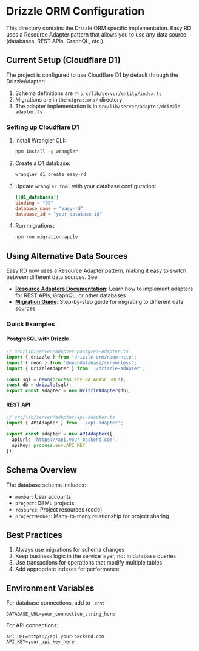 # Drizzle ORM Configuration

This directory contains the Drizzle ORM specific implementation. Easy RD uses a Resource Adapter pattern that allows you to use any data source (databases, REST APIs, GraphQL, etc.).

## Current Setup (Cloudflare D1)

The project is configured to use Cloudflare D1 by default through the DrizzleAdapter:

1. Schema definitions are in `src/lib/server/entity/index.ts`
2. Migrations are in the `migrations/` directory
3. The adapter implementation is in `src/lib/server/adapter/drizzle-adapter.ts`

### Setting up Cloudflare D1

1. Install Wrangler CLI:
   ```bash
   npm install -g wrangler
   ```

2. Create a D1 database:
   ```bash
   wrangler d1 create easy-rd
   ```

3. Update `wrangler.toml` with your database configuration:
   ```toml
   [[d1_databases]]
   binding = "DB"
   database_name = "easy-rd"
   database_id = "your-database-id"
   ```

4. Run migrations:
   ```bash
   npm run migration:apply
   ```

## Using Alternative Data Sources

Easy RD now uses a Resource Adapter pattern, making it easy to switch between different data sources. See:

- **[Resource Adapters Documentation](../../docs/resource-adapters.md)**: Learn how to implement adapters for REST APIs, GraphQL, or other databases
- **[Migration Guide](../../docs/migration-guide.md)**: Step-by-step guide for migrating to different data sources

### Quick Examples

#### PostgreSQL with Drizzle
```typescript
// src/lib/server/adapter/postgres-adapter.ts
import { drizzle } from 'drizzle-orm/neon-http';
import { neon } from '@neondatabase/serverless';
import { DrizzleAdapter } from './drizzle-adapter';

const sql = neon(process.env.DATABASE_URL!);
const db = drizzle(sql);
export const adapter = new DrizzleAdapter(db);
```

#### REST API
```typescript
// src/lib/server/adapter/api-adapter.ts
import { APIAdapter } from './api-adapter';

export const adapter = new APIAdapter({
  apiUrl: 'https://api.your-backend.com',
  apiKey: process.env.API_KEY
});
```

## Schema Overview

The database schema includes:
- `member`: User accounts
- `project`: DBML projects
- `resource`: Project resources (code)
- `projectMember`: Many-to-many relationship for project sharing

## Best Practices

1. Always use migrations for schema changes
2. Keep business logic in the service layer, not in database queries
3. Use transactions for operations that modify multiple tables
4. Add appropriate indexes for performance

## Environment Variables

For database connections, add to `.env`:
```
DATABASE_URL=your_connection_string_here
```

For API connections:
```
API_URL=https://api.your-backend.com
API_KEY=your_api_key_here
```